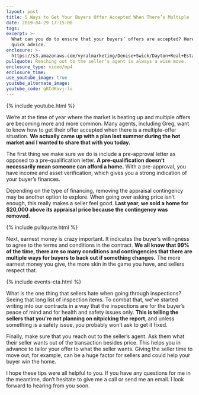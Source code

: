 ```yaml
---
layout: post
title: 5 Ways to Get Your Buyers Offer Accepted When There’s Multiple
date: 2019-04-29 17:15:00
tags:
excerpt: >-
  What can you do to ensure that your buyers’ offers are accepted? Here’s some
  quick advice.
enclosure: >-
  https://s3.amazonaws.com/vyralmarketing/Denise+Swick/Dayton+Real+Estate+Agent-+How+to+Craft+Your+Buyers+Offers+in+Todays+Market.mp4
pullquote: Reaching out to the seller’s agent is always a wise move.
enclosure_type: video/mp4
enclosure_time:
use_youtube_image: true
youtube_alternate_image:
youtube_code: gKCdKovj-lo
---
```


{% include youtube.html %}

We’re at the time of year where the market is heating up and multiple offers are becoming more and more common. Many agents, including Greg, want to know how to get their offer accepted when there is a multiple-offer situation. **We actually came up with a plan last summer during the hot market and I wanted to share that with you today.**

The first thing we make sure we do is include a pre-approval letter as opposed to a pre-qualification letter. **A pre-qualification doesn’t necessarily mean someone can afford a home.** With a pre-approval, you have income and asset verification, which gives you a strong indication of your buyer’s finances.

Depending on the type of financing, removing the appraisal contingency may be another option to explore. When going over asking price isn’t enough, this really makes a seller feel good. **Last year, we sold a home for $20,000 above its appraisal price because the contingency was removed.**

{% include pullquote.html %}

Next, earnest money is crazy important. It indicates the buyer’s willingness to agree to the terms and conditions in the contract. **We all know that 99% of the time, there are so many conditions and contingencies that there are multiple ways for buyers to back out if something changes.** The more earnest money you give, the more skin in the game you have, and sellers respect that.

{% include events-cta.html %}

What is the one thing that sellers hate when going through inspections? Seeing that long list of inspection items. To combat that, we’ve started writing into our contracts in a way that the inspections are for the buyer’s peace of mind and for health and safety issues only. **This is telling the sellers that you're not planning on nitpicking the report**, and unless something is a safety issue, you probably won’t ask to get it fixed.

Finally, make sure that you reach out to the seller’s agent. Ask them what their seller wants out of the transaction besides price. This helps you in advance to tailor your offer to what the seller wants. Giving the seller time to move out, for example, can be a huge factor for sellers and could help your buyer win the home.

I hope these tips were all helpful to you. If you have any questions for me in the meantime, don’t hesitate to give me a call or send me an email. I look forward to hearing from you soon.